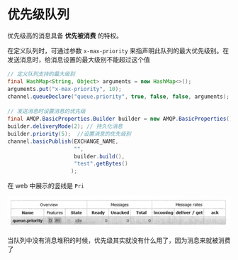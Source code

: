 # 优先级队列

优先级高的消息具备 **优先被消费** 的特权。

在定义队列时，可通过参数 `x-max-priority` 来指声明此队列的最大优先级别。在发送消息时，给消息设置的最大级别不能超过这个值

```java
// 定义队列支持的最大级别
final HashMap<String, Object> arguments = new HashMap<>();
arguments.put("x-max-priority", 10);
channel.queueDeclare("queue.priority", true, false, false, arguments);

// 发送消息时设置消息的优先级
final AMQP.BasicProperties.Builder builder = new AMQP.BasicProperties().builder();
builder.deliveryMode(2); // 持久化消息
builder.priority(5);  //设置消息的优先级别
channel.basicPublish(EXCHANGE_NAME,
                     "",
                     builder.build(),
                     "test".getBytes()
                    );
```

在 web 中展示的竖线是 `Pri`

![image-20200624172149359](./assets/image-20200624172149359.png)

当队列中没有消息堆积的时候，优先级其实就没有什么用了，因为消息来就被消费了
